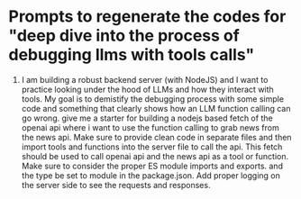 # Prompts to regenerate the codes for "deep dive into the process of debugging llms with tools calls"

1. I am building a robust backend server (with NodeJS) and I want to practice looking under the hood of LLMs and how they interact with tools. My goal is to demistify the debugging process with some simple code and something that clearly shows how an LLM function calling can go wrong. give me a starter for building a nodejs based fetch of the openai api where i want to use the function calling to grab news from the news api. Make sure to provide clean code in separate files and then import tools and functions into the server file to call the api. This fetch should be used to call openai api and the news api as a tool or function. Make sure to consider the proper ES module imports and exports. and the type be set to module in the package.json. Add proper logging on the server side to see the requests and responses.